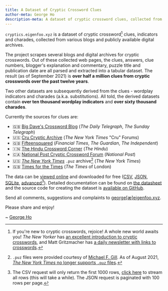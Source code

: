 ```yaml
---
title: A Dataset of Cryptic Crossword Clues
author-meta: George Ho
description-meta: A dataset of cryptic crossword clues, collected from various blogs and publicly available digital archives.
---
```


`cryptics.eigenfoo.xyz` is a dataset of cryptic crossword[^1] clues, indicators
and charades, collected from various blogs and publicly available digital
archives.

[^1]: If you're new to cryptic crosswords, rejoice! A whole new world awaits you! _The New Yorker_ has [an excellent introduction to cryptic crosswords](https://www.newyorker.com/puzzles-and-games-dept/cryptic-crossword/reintroducing-the-new-yorkers-cryptic-crossword), and Matt Gritzmacher has [a daily newsletter with links to crosswords](https://crosswordlinks.substack.com/).

The project scrapes several blogs and digital archives for cryptic crosswords.
Out of these collected web pages, the clues, answers, clue numbers, blogger's
explanation and commentary, puzzle title and publication date are all parsed
and extracted into a tabular dataset. The result (as of September 2021) is
**over half a million clues from cryptic crosswords over the past twelve
years**.

Two other datasets are subsequently derived from the clues - wordplay
indicators and charades (a.k.a.  substitutions). All told, the derived datasets
contain **over ten thousand wordplay indicators** and **over sixty thousand
charades**.

Currently the sources for clues are:

- 🇬🇧 [Big Dave's Crossword Blog](http://bigdave44.com/) (_The Daily Telegraph_, _The Sunday Telegraph_)
- 🇺🇸 [Cru Cryptic Archive](https://archive.nytimes.com/www.nytimes.com/premium/xword/cryptic-archive.html) (_The New York Times_ "Cru" Forums)
- 🇬🇧 [Fifteensquared](https://www.fifteensquared.net/) (_Financial Times_, _The Guardian_, _The Independent_)
- 🇮🇳 [The Hindu Crossword Corner](https://thehinducrosswordcorner.blogspot.com/) (_The Hindu_)
- 🇨🇦 [National Post Cryptic Crossword Forum](https://natpostcryptic.blogspot.com/) (_National Post_)
- 🇺🇸 [_The New York Times_](https://www.nytimes.com/crosswords) `.puz` archive[^2] (_The New York Times_)
- 🇬🇧 [Times for the Times](https://times-xwd-times.livejournal.com/) (_The Times_ of London)

[^2]: `.puz` files were provided courtesy of [Michael F. Gill](https://bbtp.net/). As of August 2021, [_The New York Times_ no longer supports `.puz` files](https://www.nytimes.com/2021/08/02/crosswords/nyt-games-no-longer-available-on-across-lite-as-of-aug-9.html).

The data can be [viewed online](/data/clues) and downloaded for free
([CSV](/data/clues.csv?_size=max), [JSON](/data/clues.json),
[SQLite](/data.db), [advanced](/data/clues#export)[^3]). Detailed documentation
can be found on [the datasheet](/datasheet) and the source code for creating
the dataset is [available on GitHub](https://github.com/eigenfoo/cryptics).

[^3]: The CSV request will only return the first 1000 rows, [click here](/data/clues.csv?_stream=on&_size=max) to stream all rows (this will take a while). The JSON request is paginated with 100 rows per page.

Send all comments, suggestions and complaints to
[george[&#230;]eigenfoo.xyz](mailto:george[&#230;]eigenfoo.xyz).

Please share and enjoy!

\~ [George Ho](https://www.eigenfoo.xyz/)

